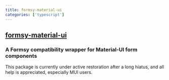 ```yaml
---
title: formsy-material-ui
categories: ['typescript']
---
```

## [formsy-material-ui](https://github.com/formsy/formsy-material-ui)

### A Formsy compatibility wrapper for Material-UI form components


This package is currently under active restoration after a long hiatus, and all help is appreciated, especially MUI users.
